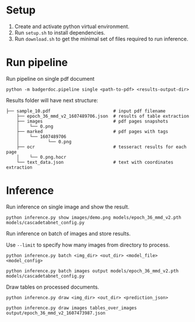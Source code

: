 # Setup

1. Create and activate python virtual environment.
2. Run `setup.sh` to install dependencies.
3. Run `download.sh` to get the minimal set of files required to run inference.

# Run pipeline

Run pipeline on single pdf document

`python -m badgerdoc.pipeline single <path-to-pdf> <results-output-dir>`

Results folder will have next structure:
```
├── sample_10.pdf                        # input pdf filename
    ├── epoch_36_mmd_v2_1607489706.json  # results of table extraction
    ├── images                           # pdf pages snapshots
    │    └── 0.png 
    ├── marked                           # pdf pages with tags
    │    └── 1607489706
    │           └── 0.png
    ├── ocr                              # tesseract results for each page
    │    └── 0.png.hocr
    └── text_data.json                   # text with coordinates extraction
```

# Inference

Run inference on single image and show the result.

`python inference.py show images/demo.png models/epoch_36_mmd_v2.pth models/cascadetabnet_config.py`


Run inference on batch of images and store results.

Use `--limit` to specify how many images from directory to process.

`python inference.py batch <img_dir> <out_dir> <model_file> <model_config> `

`python inference.py batch images output models/epoch_36_mmd_v2.pth models/cascadetabnet_config.py`


Draw tables on processed documents.

`python inference.py draw <img_dir> <out_dir> <prediction_json> `

`python inference.py draw images tables_over_images output/epoch_36_mmd_v2_1607473987.json `